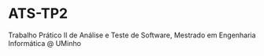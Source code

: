 # ATS-TP2
Trabalho Prático II de Análise e Teste de Software, Mestrado em Engenharia Informática @ UMinho
